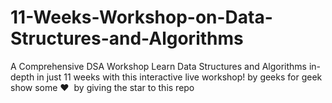 # 11-Weeks-Workshop-on-Data-Structures-and-Algorithms
A Comprehensive DSA Workshop Learn Data Structures and Algorithms in-depth in just 11 weeks with this interactive live workshop! by geeks for geek
show some ❤️&nbsp; by giving the star to this repo

